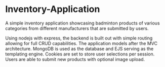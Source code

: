 # Inventory-Application

A simple inventory application showcasing badminton products of various categories from different manufacturers that are submitted by users.

Using nodejs with express, the backend is built out with simple routing allowing for full CRUD capabilities. The application models after the MVC architecture. MongoDB is used as the database and EJS serving as the templating engine. Cookies are set to store user selections per session. Users are able to submit new products with optional image upload.
